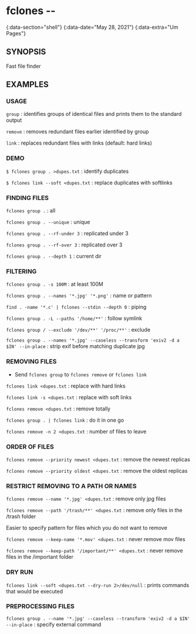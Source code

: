 # fclones --
{:data-section="shell"}
{:data-date="May 28, 2021"}
{:data-extra="Um Pages"}

## SYNOPSIS
Fast file finder

## EXAMPLES

### USAGE

`group`
: identifies groups of identical files and prints them to the standard output

`remove`
: removes redundant files earlier identified by group

`link`
: replaces redundant files with links (default: hard links)


### DEMO

`$ fclones group . >dupes.txt`
: identify duplicates

`$ fclones link --soft <dupes.txt`
: replace duplicates with softlinks

### FINDING FILES

`fclones group .`
: all

`fclones group . --unique`
: unique

`fclones group . --rf-under 3`
: replicated under 3

`fclones group . --rf-over 3`
: replicated over 3

`fclones group . --depth 1`
: current dir

### FILTERING

`fclones group . -s 100M`
: at least 100M

`fclones group . --names '*.jpg' '*.png'`
: name or pattern

`find . -name '*.c' | fclones --stdin --depth 0`
: piping

`fclones group . -L --paths '/home/**'`
: follow symlink

`fclones group / --exclude '/dev/**' '/proc/**'`
: exclude

`fclones group . --names '*.jpg' --caseless --transform 'exiv2 -d a $IN' --in-place`
: strip exif before matching duplicate jpg

### REMOVING FILES

* Send `fclones group` to `fclones remove` or `fclones link`

`fclones link <dupes.txt`
: replace with hard links

`fclones link -s <dupes.txt`
: replace with soft links

`fclones remove <dupes.txt`
: remove totally

`fclones group . | fclones link`
: do it in one go

`fclones remove -n 2 <dupes.txt`
: number of files to leave

### ORDER OF FILES

`fclones remove --priority newest <dupes.txt`
: remove the newest replicas

`fclones remove --priority oldest <dupes.txt`
: remove the oldest replicas

### RESTRICT REMOVING TO A PATH OR NAMES

`fclones remove --name '*.jpg' <dupes.txt`
: remove only jpg files

`fclones remove --path '/trash/**' <dupes.txt`
: remove only files in the /trash folder

Easier to specify pattern for files which you do not want to remove

`fclones remove --keep-name '*.mov' <dupes.txt`
: never remove mov files

`fclones remove --keep-path '/important/**' <dupes.txt`
: never remove files in the /important folder

### DRY RUN

`fclones link --soft <dupes.txt --dry-run 2>/dev/null`
: prints commands that would be executed

### PREPROCESSING FILES

`fclones group . --name '*.jpg' --caseless --transform 'exiv2 -d a $IN' --in-place`
: specify external command
